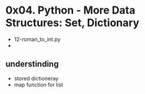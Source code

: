 # 0x04. Python - More Data Structures: Set, Dictionary
- 12-roman_to_int.py
- 

## understinding
- stored dictioneray
- map function for list
